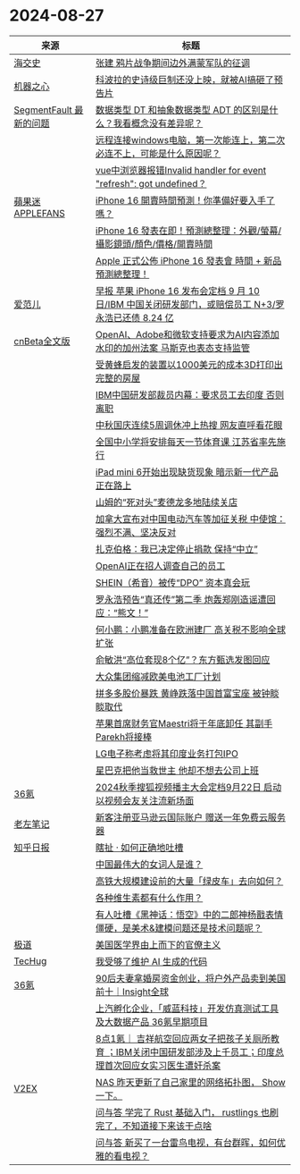 ﻿# 2024-08-27

|来源|标题|
|---|---|
|[海交史](https://www.haijiaoshi.com/feed)|[张建 鸦片战争期间边外满蒙军队的征调](https://www.haijiaoshi.com/archives/12109?utm_source=rss&utm_medium=rss&utm_campaign=%25e5%25bc%25a0%25e5%25bb%25ba-%25e9%25b8%25a6%25e7%2589%2587%25e6%2588%2598%25e4%25ba%2589%25e6%259c%259f%25e9%2597%25b4%25e8%25be%25b9%25e5%25a4%2596%25e6%25bb%25a1%25e8%2592%2599%25e5%2586%259b%25e9%2598%259f%25e7%259a%2584%25e5%25be%2581%25e8%25b0%2583)|
|[机器之心](https://www.jiqizhixin.com/rss)|[科波拉的史诗级巨制还没上映，就被AI搞砸了预告片](https://www.jiqizhixin.com/articles/2024-08-27)|
|[SegmentFault 最新的问题](https://segmentfault.com/feeds/questions)|[数据类型 DT 和抽象数据类型 ADT 的区别是什么？我看概念没有差异呢？](https://segmentfault.com/q/1010000045218118)|
||[远程连接windows电脑，第一次能连上，第二次必连不上，可能是什么原因呢？](https://segmentfault.com/q/1010000045218056)|
||[vue中浏览器报错Invalid handler for event "refresh": got undefined？](https://segmentfault.com/q/1010000045217681)|
|[蘋果迷 APPLEFANS](https://applefans.today/feed/)|[iPhone 16 開賣時間預測！你準備好要入手了嗎？](https://applefans.today/2024-08-when-is-apple-the-iphone-16-selling-date/)|
||[iPhone 16 發表在即！預測總整理：外觀/螢幕/攝影鏡頭/顏色/價格/開賣時間](https://applefans.today/2024-08-iphone-16-everythings-rumor/)|
||[Apple 正式公佈 iPhone 16 發表會 時間 + 新品預測總整理！](https://applefans.today/2024-08-apple-event-iphone-16-announce/)|
|[爱范儿](https://www.ifanr.com/feed)|[早报 苹果 iPhone 16 发布会定档 9 月 10 日/IBM 中国关闭研发部门，或赔偿员工 N+3/罗永浩已还债 8.24 亿](https://www.ifanr.com/1597350?utm_source=rss&utm_medium=rss&utm_campaign=)|
|[cnBeta全文版](http://feeds2.feedburner.com/cnbeta-full)|[OpenAI、Adobe和微软支持要求为AI内容添加水印的加州法案 马斯克也表态支持监管](https://m.cnbeta.com.tw/view/1443574.htm)|
||[受黄蜂启发的装置以1000美元的成本3D打印出完整的房屋](https://m.cnbeta.com.tw/view/1443570.htm)|
||[IBM中国研发部裁员内幕：要求员工去印度 否则离职](https://m.cnbeta.com.tw/view/1443568.htm)|
||[中秋国庆连续5周调休冲上热搜 网友直呼看花眼](https://m.cnbeta.com.tw/view/1443567.htm)|
||[全国中小学将安排每天一节体育课 江苏省率先施行](https://m.cnbeta.com.tw/view/1443566.htm)|
||[iPad mini 6开始出现缺货现象 暗示新一代产品正在路上](https://m.cnbeta.com.tw/view/1443565.htm)|
||[山姆的“死对头”麦德龙多地陆续关店](https://m.cnbeta.com.tw/view/1443564.htm)|
||[加拿大宣布对中国电动汽车等加征关税 中使馆：强烈不满、坚决反对](https://m.cnbeta.com.tw/view/1443560.htm)|
||[扎克伯格：我已决定停止捐款 保持“中立”](https://m.cnbeta.com.tw/view/1443559.htm)|
||[OpenAI正在招人调查自己的员工](https://m.cnbeta.com.tw/view/1443558.htm)|
||[SHEIN（希音）被传“DPO” 资本真会玩](https://m.cnbeta.com.tw/view/1443557.htm)|
||[罗永浩预告“真还传”第二季 炮轰郑刚造谣遭回应：“熊文！”](https://m.cnbeta.com.tw/view/1443556.htm)|
||[何小鹏：小鹏准备在欧洲建厂 高关税不影响全球扩张](https://m.cnbeta.com.tw/view/1443555.htm)|
||[俞敏洪“高位套现8个亿”？东方甄选发图回应](https://m.cnbeta.com.tw/view/1443554.htm)|
||[大众集团缩减欧美电池工厂计划](https://m.cnbeta.com.tw/view/1443553.htm)|
||[拼多多股价暴跌 黄峥跌落中国首富宝座 被钟睒睒取代](https://m.cnbeta.com.tw/view/1443552.htm)|
||[苹果首席财务官Maestri将于年底卸任 其副手Parekh将接棒](https://m.cnbeta.com.tw/view/1443551.htm)|
||[LG电子称考虑将其印度业务打包IPO](https://m.cnbeta.com.tw/view/1443550.htm)|
||[星巴克把他当救世主 他却不想去公司上班](https://m.cnbeta.com.tw/view/1443548.htm)|
|[36氪](http://36kr.com/feed)|[2024秋季搜狐视频播主大会定档9月22日 启动以视频会友关注流新场面](https://36kr.com/p/2923779234831236?f=rss)|
|[老左笔记](https://www.laozuo.org/feed)|[新客注册亚马逊云国际账户 赠送一年免费云服务器](https://www.laozuo.org/29471.html)|
|[知乎日报](https://feedx.net/rss/zhihudaily.xml)|[瞎扯 · 如何正确地吐槽](https://daily.zhihu.com/story/9774966)|
||[中国最伟大的女词人是谁？](https://daily.zhihu.com/story/9774944)|
||[高铁大规模建设前的大量「绿皮车」去向如何？](https://daily.zhihu.com/story/9774954)|
||[各种维生素都有什么作用？](https://daily.zhihu.com/story/9774964)|
||[有人吐槽《黑神话：悟空》中的二郎神杨戬表情僵硬，是美术&amp;建模问题还是技术问题呢？](https://daily.zhihu.com/story/9774951)|
|[极道](https://www.jdon.com/jivejdon/rss)|[美国医学界由上而下的官僚主义](https://www.jdon.com/75183.html)|
|[TecHug](https://www.techug.com/feed)|[我受够了维护 AI 生成的代码](https://www.techug.com/post/i-m-tired-of-maintaining-ai-generated-code-843e60/)|
|[36氪](http://36kr.com/feed)|[90后夫妻拿婚房资金创业，将户外产品卖到美国前十｜Insight全球](https://36kr.com/p/2894185888684934?f=rss)|
||[上汽孵化企业，「威蓝科技」开发仿真测试工具及大数据产品 36氪早期项目](https://36kr.com/p/2922324427348614?f=rss)|
||[8点1氪｜ 吉祥航空回应两女子把孩子关厕所教育 ；IBM关闭中国研发部涉及上千员工；印度总理首次回应女实习医生遭奸杀案](https://36kr.com/p/2923660752362373?f=rss)|
|[V2EX](https://www.v2ex.com/index.xml)|[ NAS 昨天更新了自己家里的网络拓扑图， Show 一下。](https://www.v2ex.com/t/1068014#reply37)|
||[ 问与答 学完了 Rust 基础入门， rustlings 也刷完了，不知道接下来该干点啥](https://www.v2ex.com/t/1068013#reply14)|
||[ 问与答 新买了一台雷鸟电视，有台群晖，如何优雅的看电视？](https://www.v2ex.com/t/1068009#reply22)|
